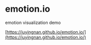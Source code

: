 # emotion.io
emotion visualization demo

[https://juyingnan.github.io/emotion.io/](https://juyingnan.github.io/emotion.io/)

